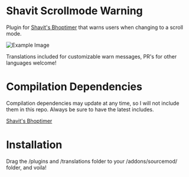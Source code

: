 # Shavit Scrollmode Warning
Plugin for [Shavit's Bhoptimer](https://github.com/shavitush/bhoptimer) that warns users when changing to a scroll mode.

![Example Image](https://share.snksrv.com/i/PfFC10.png)

Translations included for customizable warn messages, PR's for other languages welcome!

# Compilation Dependencies
Compilation dependencies may update at any time, so I will not include them in this repo. Always be sure to have the latest includes.  

[Shavit's Bhoptimer](https://github.com/shavitush/bhoptimer)  

# Installation
Drag the /plugins and /translations folder to your /addons/sourcemod/ folder, and voila!
